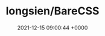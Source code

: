 ---
title: "longsien/BareCSS"
link: "https://github.com/longsien/BareCSS"
date: "2021-12-15 09:00:44 +0000"
---